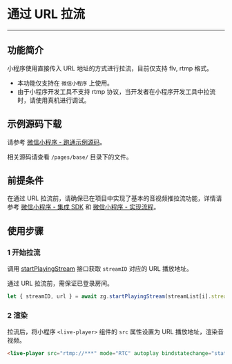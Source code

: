 # 通过 URL 拉流

---

## 功能简介

小程序使用直接传入 URL 地址的方式进行拉流，目前仅支持 flv, rtmp 格式。

<Warning title="注意">


- 本功能仅支持在 `微信小程序` 上使用。
- 由于小程序开发工具不支持 rtmp 协议，当开发者在小程序开发工具中拉流时，请使用真机进行调试。

</Warning>

 

## 示例源码下载

请参考 [微信小程序 - 跑通示例源码](https://doc-zh.zego.im/article/18274)。

相关源码请查看 `/pages/base/` 目录下的文件。

## 前提条件

在通过 URL 拉流前，请确保已在项目中实现了基本的音视频推拉流功能，详情请参考 [微信小程序 - 集成 SDK](https://doc-zh.zego.im/article/18273) 和 [微信小程序 - 实现流程](https://doc-zh.zego.im/article/18272)。

## 使用步骤

### 1 开始拉流

调用 [startPlayingStream](https://doc-zh.zego.im/article/api?doc=Express_Audio_SDK_API~javascript_wxxcx~class~ZegoExpressEngine#start-playing-stream) 接口获取 `streamID` 对应的 URL 播放地址。

<Warning title="注意">


通过 URL 拉流前，需保证已登录房间。  

</Warning>



```javascript
let { streamID, url } = await zg.startPlayingStream(streamList[i].streamID);                      
```


### 2 渲染

拉流后，将小程序 `<live-player>` 组件的 `src` 属性设置为 URL 播放地址，渲染音视频。


```html
<live-player src="rtmp://***" mode="RTC" autoplay bindstatechange="statechange" binderror="error" style="width: 300px; height: 225px;" />
```

<Content />

